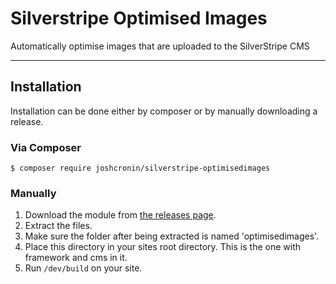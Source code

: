 # Silverstripe Optimised Images
Automatically optimise images that are uploaded to the SilverStripe CMS

----
## Installation
Installation can be done either by composer or by manually downloading a release.

### Via Composer
`$ composer require joshcronin/silverstripe-optimisedimages`

### Manually
 1.  Download the module from [the releases page](https://github.com/joshcronin/silverstripe-optimisedimages/releases).
 2.  Extract the files.
 3.  Make sure the folder after being extracted is named 'optimisedimages'.
 4.  Place this directory in your sites root directory. This is the one with framework and cms in it.
 5.  Run `/dev/build` on your site.